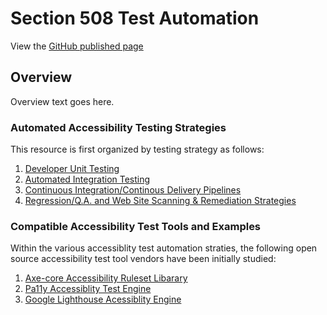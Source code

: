 # Section 508 Test Automation

View the [GitHub published page](https://akingkci.github.io/Playbook-Automation/)


## Overview
Overview text goes here.   

### Automated Accessibility Testing Strategies
This resource is first organized by testing strategy as follows:  

  1. [Developer Unit Testing](https:// )
  2. [Automated Integration Testing]( )
  3. [Continuous Integration/Continous Delivery Pipelines](https:// )
  4. [Regression/Q.A. and Web Site Scanning & Remediation Strategies](https:// )  

### Compatible Accessibility Test Tools and Examples
Within the various accessiblity test automation straties, the following open source accessibility test tool vendors have been initially studied:  

  1. [Axe-core Accessibility Ruleset Libarary](https://)
  2. [Pa11y Accessiblity Test Engine](https:// )
  3. [Google Lighthouse Acessiblity Engine](https://)
 
